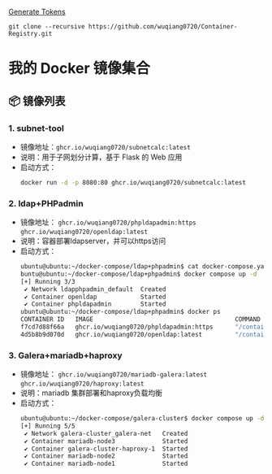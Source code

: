 [Generate Tokens](https://github.com/settings/tokens/)

`git clone --recursive https://github.com/wuqiang0720/Container-Registry.git`
# 我的 Docker 镜像集合

## 📦 镜像列表

### 1. subnet-tool
- 镜像地址：`ghcr.io/wuqiang0720/subnetcalc:latest`
- 说明：用于子网划分计算，基于 Flask 的 Web 应用
- 启动方式：
  ```bash
  docker run -d -p 8080:80 ghcr.io/wuqiang0720/subnetcalc:latest

### 2. ldap+PHPadmin 
- 镜像地址：
    `ghcr.io/wuqiang0720/phpldapadmin:https`
    `ghcr.io/wuqiang0720/openldap:latest`
- 说明：容器部署ldapserver，并可以https访问
- 启动方式：
  ```bash
  ubuntu@ubuntu:~/docker-compose/ldap+phpadmin$ cat docker-compose.yaml
  buntu@ubuntu:~/docker-compose/ldap+phpadmin$ docker compose up -d
  [+] Running 3/3
   ✔ Network ldapphpadmin_default  Created                                                                                                                        0.0s
   ✔ Container openldap            Started                                                                                                                        0.3s
   ✔ Container phpldapadmin        Started                                                                                                                        0.5s
  ubuntu@ubuntu:~/docker-compose/ldap+phpadmin$ docker ps
  CONTAINER ID   IMAGE                                       COMMAND                  CREATED          STATUS          PORTS                                                                                NAMES
  f7cd7d88f66a   ghcr.io/wuqiang0720/phpldapadmin:https      "/container/tool/run"    4 seconds ago    Up 3 seconds    0.0.0.0:8080->80/tcp, [::]:8080->80/tcp, 0.0.0.0:6443->443/tcp, [::]:6443->443/tcp   phpldapadmin
  4d5b8b9d070d   ghcr.io/wuqiang0720/openldap:latest         "/container/tool/run"    4 seconds ago    Up 3 seconds    0.0.0.0:389->389/tcp, [::]:389->389/tcp, 0.0.0.0:636->636/tcp, [::]:636->636/tcp     openldap
  ```
### 3. Galera+mariadb+haproxy
- 镜像地址：
    `ghcr.io/wuqiang0720/mariadb-galera:latest`
    `ghcr.io/wuqiang0720/haproxy:latest`
- 说明：mariadb 集群部署和haproxy负载均衡
- 启动方式：
  ```bash
  ubuntu@ubuntu:~/docker-compose/galera-cluster$ docker compose up -d
  [+] Running 5/5
   ✔ Network galera-cluster_galera-net   Created                                                                                                                  0.1s
   ✔ Container mariadb-node3             Started                                                                                                                  0.4s
   ✔ Container galera-cluster-haproxy-1  Started                                                                                                                  0.5s
   ✔ Container mariadb-node2             Started                                                                                                                  0.5s
   ✔ Container mariadb-node1             Started              
